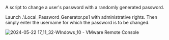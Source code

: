 A script to change a user's password with a randomly generated password.

Launch .\Local_Password_Generator.ps1 with administrative rights.
Then simply enter the username for which the password is to be changed.

![2024-05-22 17_11_32-WIndows_10 - VMware Remote Console](https://github.com/Cerberos4238/Windows-Password-AutoChange/assets/105981834/22ba7887-3d86-4078-9a9a-abaa90de3200)
